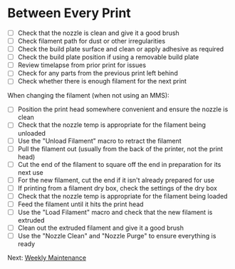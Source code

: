 # Between Every Print

- [ ] Check that the nozzle is clean and give it a good brush
- [ ] Check filament path for dust or other irregularities
- [ ] Check the build plate surface and clean or apply adhesive as required
- [ ] Check the build plate position if using a removable build plate
- [ ] Review timelapse from prior print for issues
- [ ] Check for any parts from the previous print left behind
- [ ] Check whether there is enough filament for the next print

When changing the filament (when not using an MMS): 

- [ ] Position the print head somewhere convenient and ensure the nozzle is clean
- [ ] Check that the nozzle temp is appropriate for the filament being unloaded
- [ ] Use the "Unload Filament" macro to retract the filament
- [ ] Pull the filament out (usually from the back of the printer, not the print head)
- [ ] Cut the end of the filament to square off the end in preparation for its next use
- [ ] For the new filament, cut the end if it isn't already prepared for use
- [ ] If printing from a filament dry box, check the settings of the dry box
- [ ] Check that the nozzle temp is appropriate for the filament being loaded
- [ ] Feed the filament until it hits the print head
- [ ] Use the "Load Filament" macro and check that the new filament is extruded
- [ ] Clean out the extruded filament and give it a good brush
- [ ] Use the "Nozzle Clean" and "Nozzle Purge" to ensure everything is ready

Next: [Weekly Maintenance](https://github.com/500Foods/WelcomeToTroodon/blob/main/docs/level_m/weekly.md)
